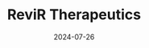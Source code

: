 ---  
layout: startup_page  
title: "ReviR Therapeutics"  
id: "revirtx.com"  
permalink: "/revirtherapeuticsrevirtx.com07262024/"  
website: "https://www.revirtx.com/"  
funding_round: "Series A"  
funding_amount: "$30M"  
investors: "Lapam Capital, CDH Investments, 5Y Capital, Yael Capital, XtalPi, Charcot-Marie Tooth Research Foundation (CMTRF)"  
about: "ReviR Therapeutics is an AI-enabled biotechnology company developing small molecule RNA modulators for neurogenetic diseases. Its VoyageR platform focuses on creating non-invasive, orally administered genetic therapies that regulate RNA splicing and influence protein expression, addressing the limitations of many current genetic therapy modalities. This approach targets 'undruggable' proteins by targeting RNA upstream of protein synthesis."  
markets: "Biotechnology, AI, RNA Therapeutics, Neurodegenerative Diseases, Rare Genetic Disorders"  
hq: "South San Francisco, California, United States"  
founded_year: "2021"  
linkedin: "https://www.linkedin.com/company/revir-therapeutics"  
twitter: "https://twitter.com/ReVir_Inc"  
instagram: ""  
facebook: ""  
crunchbase: "https://www.crunchbase.com/organization/revir-therapeutics"  
pitchbook: "https://pitchbook.com/profiles/company/490180-69"  

date_display: "26-Jul-2024"  
date: "2024-07-26"

# SEO Optimization  
meta_title: "ReviR Therapeutics - Series A Funding ($30M)"  
meta_description: "ReviR Therapeutics, ReviR Therapeutics is an AI-enabled biotechnology company developing small molecule RNA modulators for neurogenetic diseases. Its VoyageR platform foc..."  
meta_keywords: "ReviR Therapeutics, Biotechnology, AI, RNA Therapeutics, Neurodegenerative Diseases, Rare Genetic Disorders, Series A funding"  
canonical_url: "https://startup.projectstartups.com/revirtherapeuticsrevirtx.com07262024/"  
---